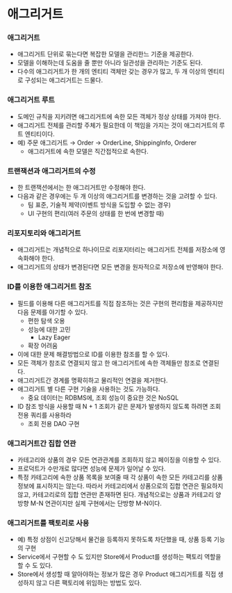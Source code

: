 # 애그리거트

### 애그리거트

- 애그리거트 단위로 묶는다면 복잡한 모델을 관리한느 기준을 제공한다.
- 모델을 이해하는데 도움을 줄 뿐만 아니라 일관성을 관리하는 기준도 된다.
- 다수의 애그리거트가 한 개의 엔티티 객체만 갖는 경우가 많고, 두 개 이상의 엔티티로 구성되는 애그리거트는 드물다.

### 애그리거트 루트

- 도메인 규칙을 지키려면 애그리거트에 속한 모든 객체가 정상 상태를 가져야 한다.
- 애그리거트 전체를 관리할 주체가 필요한데 이 책임을 가지는 것이 애그리거트의 루트 엔티티이다.
- 예) 주문 애그리거트 → Order → OrderLine, ShippingInfo, Orderer
    - 애그리거트에 속한 모델은 직간접적으로 속한다.

### 트랜잭션과 애그리거트의 수정

- 한 트랜잭션에서는 한 애그리거트만 수정해야 한다.
- 다음과 같은 경우에는 두 개 이상의 애그리거트를 변경하는 것을 고려할 수 있다.
    - 팀 표준, 기술적 제약(이벤트 방식을 도입할 수 없는 경우)
    - UI 구현의 편리(여러 주문의 상태를 한 번에 변경할 때)
    

### 리포지토리와 애그리거트

- 애그리거트는 개념적으로 하나이므로 리포지터리는 애그리거트 전체를 저장소에 영속화해야 한다.
- 애그리거트의 상태가 변경된다면 모든 변경을 원자적으로 저장소에 반영해야 한다.

### ID를 이용한 애그리거트 참조

- 필드를 이용해 다른 애그리거트를 직접 참조하는 것은 구현의 편리함을 제공하지만 다음 문제를 야기할 수 있다.
    - 편한 탐색 오용
    - 성능에 대한 고민
        - Lazy Eager
    - 확장 어려움
- 이에 대한 문제 해결방법으로 ID를 이용한 참조를 할 수 있다.
- 모든 객체가 참조로 연결되지 않고 한 애그리거트에 속한 객체들만 참조로 연결된다.
- 애그리거트간 경계를 명확히하고 물리적인 연결을 제거한다.
- 애그리거트 별 다른 구현 기술을 사용하는 것도 가능하다.
    - 중요 데이터는 RDBMS에, 조회 성능이 중요한 것은 NoSQL
- ID 참조 방식을 사용할 때 N + 1 조회가 같은 문제가 발생하지 않도록 하려면 조회 전용 쿼리를 사용하라
    - 조회 전용 DAO 구현

### 애그리거트간 집합 연관

- 카테고리와 상품의 경우 모든 연관관계를 조회하지 않고 페이징을 이용할 수 있다.
- 프로덕트가 수만개로 많다면 성능에 문제가 일어날 수 있다.
- 특정 카테고리에 속한 상품 목록을 보여줄 때 각 상품이 속한 모든 카테고리를 상품 정보에 표시하지는 않는다. 따라서 카테고리에서 상품으로의 집합 연관은 필요하지 않고, 카테고리로의 집합 연관만 존재하면 된다. 개념적으로는 상품과 카테고리 양방향 M-N 연관이지만 실제 구현에서는 단방향 M-N이다.

### 애그리거트를 팩토리로 사용

- 예) 특정 상점이 신고당해서 물건을 등록하지 못하도록 차단했을 때, 상품 등록 기능의 구현
- Service에서 구현할 수 도 있지만 Store에서 Product를 생성하는 팩토리 역할을 할 수 도 있다.
- Store에서 생성할 때 알아야하는 정보가 많은 경우 Product 애그리거트를 직접 생성하지 않고 다른 팩토리에 위임하는 방법도 있다.